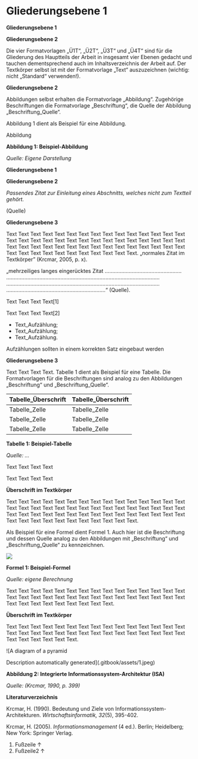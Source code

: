 # Gliederungsebene 1

**Gliederungsebene 1**

**Gliederungsebene 2**

Die vier Formatvorlagen „Ü1T“, „Ü2T“, „Ü3T“ und „Ü4T“ sind für die Gliederung des Hauptteils der Arbeit in insgesamt vier Ebenen gedacht und tauchen dementsprechend auch im Inhaltsverzeichnis der Arbeit auf. Der Textkörper selbst ist mit der Formatvorlage „Text“ auszuzeichnen (wichtig: nicht „Standard“ verwenden!).

**Gliederungsebene 2**

Abbildungen selbst erhalten die Formatvorlage „Abbildung“. Zugehörige Beschriftungen die Formatvorlage „Beschriftung“, die Quelle der Abbildung „Beschriftung\_Quelle“.

Abbildung 1 dient als Beispiel für eine Abbildung.

Abbildung

**Abbildung 1: Beispiel-Abbildung**

_Quelle: Eigene Darstellung_

**Gliederungsebene 1**

**Gliederungsebene 2**

_Passendes Zitat zur Einleitung eines Abschnitts, welches nicht zum Textteil gehört._

(Quelle)

**Gliederungsebene 3**

Text Text Text Text Text Text Text Text Text Text Text Text Text Text Text Text Text Text Text Text Text Text Text Text Text Text Text Text Text Text Text Text Text Text Text Text Text Text Text Text Text Text Text Text Text Text Text Text Text Text Text Text Text Text Text Text. „normales Zitat im Textkörper” (Krcmar, 2005, p. x).

„mehrzeiliges langes eingerücktes Zitat …………………………………………… ………………………………………………………………………………………… ………………………………………………………………………………………… …………………………………………………………“ (Quelle).

Text Text Text Text\[1]

Text Text Text Text\[2]

* Text\_Aufzählung;
* Text\_Aufzählung;
* Text\_Aufzählung.

Aufzählungen sollten in einem korrekten Satz eingebaut werden

**Gliederungsebene 3**

Text Text Text Text. Tabelle 1 dient als Beispiel für eine Tabelle. Die Formatvorlagen für die Beschriftungen sind analog zu den Abbildungen „Beschriftung“ und „Beschriftung\_Quelle“.

| **Tabelle\_Überschrift** | **Tabelle\_Überschrift** |
| ------------------------ | ------------------------ |
| Tabelle\_Zelle           | Tabelle\_Zelle           |
| Tabelle\_Zelle           | Tabelle\_Zelle           |
| Tabelle\_Zelle           | Tabelle\_Zelle           |

**Tabelle 1: Beispiel-Tabelle**

_Quelle: …_

Text Text Text Text

Text Text Text Text

**Überschrift im Textkörper**

Text Text Text Text Text Text Text Text Text Text Text Text Text Text Text Text Text Text Text Text Text Text Text Text Text Text Text Text Text Text Text Text Text Text Text Text Text Text Text Text Text Text Text Text Text Text Text Text Text Text Text Text Text Text Text Text.

Als Beispiel für eine Formel dient Formel 1. Auch hier ist die Beschriftung und dessen Quelle analog zu den Abbildungen mit „Beschriftung“ und „Beschriftung\_Quelle“ zu kennzeichnen.

![](.gitbook/assets/0.png)

**Formel 1: Beispiel-Formel**

_Quelle: eigene Berechnung_

Text Text Text Text Text Text Text Text Text Text Text Text Text Text Text Text Text Text Text Text Text Text Text Text Text Text Text Text Text Text Text Text Text Text Text Text Text Text Text.

**Überschrift im Textkörper**

Text Text Text Text Text Text Text Text Text Text Text Text Text Text Text Text Text Text Text Text Text Text Text Text Text Text Text Text Text Text Text Text Text Text Text Text.

![A diagram of a pyramid

Description automatically generated](.gitbook/assets/1.jpeg)

**Abbildung 2: Integrierte Informationssystem-Architektur (ISA)**

_Quelle: (Krcmar, 1990, p. 399)_

**Literaturverzeichnis**

Krcmar, H. (1990). Bedeutung und Ziele von Informationssystem-Architekturen. _Wirtschaftsinformatik, 32_(5), 395-402.

Krcmar, H. (2005). _Informationsmanagement_ (4 ed.). Berlin; Heidelberg; New York: Springer Verlag.

1. Fußzeile ↑
2. Fußzeile2 ↑
